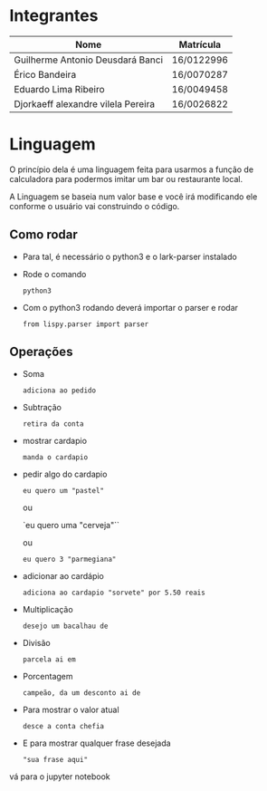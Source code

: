 # Integrantes

| Nome                               | Matrícula  |
| ---------------------------------- | ---------- |
| Guilherme Antonio Deusdará Banci   | 16/0122996 |
| Érico Bandeira                     | 16/0070287 |
| Eduardo Lima Ribeiro               | 16/0049458 |
| Djorkaeff alexandre vilela Pereira | 16/0026822 |


# Linguagem

O princípio dela é uma linguagem feita para usarmos a função de calculadora para podermos imitar um bar ou restaurante local.

A Linguagem se baseia num valor base e você irá modificando ele conforme o usuário vai construindo o código.

## Como rodar

- Para tal, é necessário o python3 e o lark-parser instalado
- Rode o comando

  `python3`

- Com o python3 rodando deverá importar o parser e rodar

  `from lispy.parser import parser`

## Operações

- Soma

  `adiciona ao pedido`
  

- Subtração

  `retira da conta`
  
- mostrar cardapio

  `manda o cardapio`

- pedir algo do cardapio

  `eu quero um "pastel"`

  ou
  
  `eu quero uma "cerveja"``

  ou

  `eu quero 3 "parmegiana"`
  
- adicionar ao cardápio

   `adiciona ao cardapio "sorvete" por 5.50 reais`
     
- Multiplicação

  `desejo um bacalhau de`


- Divisão

  `parcela ai em`


- Porcentagem

  `campeão, da um desconto ai de`


- Para mostrar o valor atual

  `desce a conta chefia`
  

- E para mostrar qualquer frase desejada

  `"sua frase aqui"`

vá para o jupyter notebook
